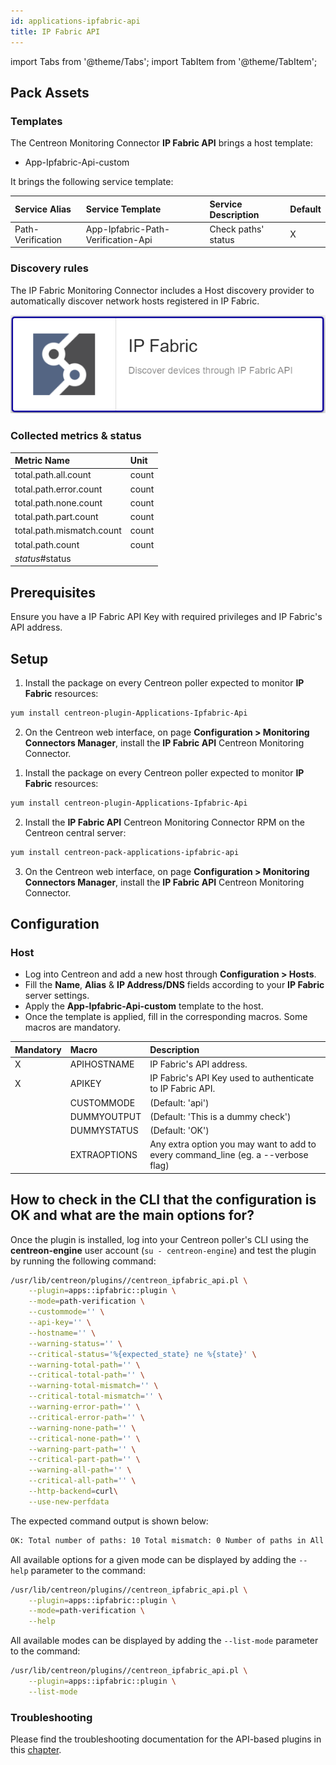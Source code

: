 ```yaml
---
id: applications-ipfabric-api
title: IP Fabric API
---
```

import Tabs from '@theme/Tabs';
import TabItem from '@theme/TabItem';


## Pack Assets

### Templates

The Centreon Monitoring Connector **IP Fabric API** brings a host template:

* App-Ipfabric-Api-custom

It brings the following service template:

| Service Alias     | Service Template                   | Service Description | Default |
|:------------------|:-----------------------------------|:--------------------|:--------|
| Path-Verification | App-Ipfabric-Path-Verification-Api | Check paths' status | X       |

### Discovery rules

The IP Fabric Monitoring Connector includes a Host discovery provider to automatically discover network hosts registered in IP Fabric. 

![image](../../../assets/integrations/plugin-packs/procedures/applications-ipfabric-api-provider.png)

### Collected metrics & status

<Tabs groupId="sync">
<TabItem value="Path-Verification" label="Path-Verification">

| Metric Name               | Unit  |
|:--------------------------|:------|
| total.path.all.count      | count |
| total.path.error.count    | count |
| total.path.none.count     | count |
| total.path.part.count     | count |
| total.path.mismatch.count | count |
| total.path.count          | count |
| *status*#status           |       |

</TabItem>
</Tabs>

## Prerequisites

Ensure you have a IP Fabric API Key with required privileges and IP Fabric's API address.

## Setup

<Tabs groupId="sync">
<TabItem value="Online License" label="Online License">

1. Install the package on every Centreon poller expected to monitor **IP Fabric** resources:

```bash
yum install centreon-plugin-Applications-Ipfabric-Api
```

2. On the Centreon web interface, on page **Configuration > Monitoring Connectors Manager**, install the **IP Fabric API** Centreon Monitoring Connector.

</TabItem>
<TabItem value="Offline License" label="Offline License">

1. Install the package on every Centreon poller expected to monitor **IP Fabric** resources:

```bash
yum install centreon-plugin-Applications-Ipfabric-Api
```

2. Install the **IP Fabric API** Centreon Monitoring Connector RPM on the Centreon central server:

```bash
yum install centreon-pack-applications-ipfabric-api
```

3. On the Centreon web interface, on page **Configuration > Monitoring Connectors Manager**, install the **IP Fabric API** Centreon Monitoring Connector.

</TabItem>
</Tabs>

## Configuration

### Host

* Log into Centreon and add a new host through **Configuration > Hosts**.
* Fill the **Name**, **Alias** & **IP Address/DNS** fields according to your **IP Fabric** server settings.
* Apply the **App-Ipfabric-Api-custom** template to the host.
* Once the template is applied, fill in the corresponding macros. Some macros are mandatory.

| Mandatory   | Macro        | Description                                                                            |
|:------------|:-------------|:---------------------------------------------------------------------------------------|
| X           | APIHOSTNAME  | IP Fabric's API address.                                                               |
| X           | APIKEY       | IP Fabric's API Key used to authenticate to IP Fabric API.                             |
|             | CUSTOMMODE   | (Default: 'api')                                                                       |
|             | DUMMYOUTPUT  | (Default: 'This is a dummy check')                                                     |
|             | DUMMYSTATUS  | (Default: 'OK')                                                                        |
|             | EXTRAOPTIONS | Any extra option you may want to add to every command\_line (eg. a --verbose flag)     |

## How to check in the CLI that the configuration is OK and what are the main options for?

Once the plugin is installed, log into your Centreon poller's CLI using the
**centreon-engine** user account (`su - centreon-engine`) and test the plugin by
running the following command:

```bash
/usr/lib/centreon/plugins//centreon_ipfabric_api.pl \
    --plugin=apps::ipfabric::plugin \
    --mode=path-verification \
    --custommode='' \
    --api-key='' \
    --hostname='' \
    --warning-status='' \
    --critical-status='%{expected_state} ne %{state}' \
    --warning-total-path='' \
    --critical-total-path='' \
    --warning-total-mismatch='' \
    --critical-total-mismatch='' \
    --warning-error-path='' \
    --critical-error-path='' \
    --warning-none-path='' \
    --critical-none-path='' \
    --warning-part-path='' \
    --critical-part-path='' \
    --warning-all-path='' \
    --critical-all-path='' \
    --http-backend=curl\
    --use-new-perfdata
```

The expected command output is shown below:

```bash
OK: Total number of paths: 10 Total mismatch: 0 Number of paths in All state: 8 Number of paths in Part state: 1 Number of paths in None state: 1 Number of paths in Error state: 0  | 'total.path.count'=10;;;0; 'total.path.mismatch.count'=0;;;0; 'total.path.all.count'=8;;;0; 'total.path.part.count'=1;;;0; 'total.path.none.count'=1;;;0; 'total.path.error.count'=0;;;0; 
```

All available options for a given mode can be displayed by adding the
`--help` parameter to the command:

```bash
/usr/lib/centreon/plugins//centreon_ipfabric_api.pl \
    --plugin=apps::ipfabric::plugin \
    --mode=path-verification \
    --help
```

All available modes can be displayed by adding the `--list-mode` parameter to
the command:

```bash
/usr/lib/centreon/plugins//centreon_ipfabric_api.pl \
    --plugin=apps::ipfabric::plugin \
    --list-mode
```

### Troubleshooting

Please find the troubleshooting documentation for the API-based plugins in
this [chapter](../getting-started/how-to-guides/troubleshooting-plugins.md#http-and-api-checks).
